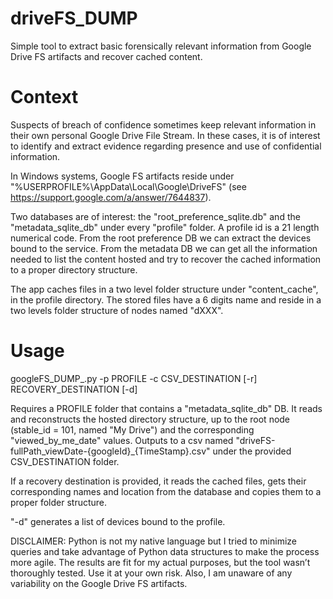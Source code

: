 # driveFS_DUMP
Simple tool to extract basic forensically relevant information from Google Drive FS artifacts and recover cached content.

Context
=======

Suspects of breach of confidence sometimes keep relevant information in their own personal Google Drive File Stream.
In these cases, it is of interest to identify and extract evidence regarding presence and use of confidential information.

In Windows systems, Google FS artifacts reside under "%USERPROFILE%\AppData\Local\Google\DriveFS" (see https://support.google.com/a/answer/7644837).

Two databases are of interest: the "root_preference_sqlite.db" and the "metadata_sqlite_db" under every "profile" folder.
A profile id is a 21 length numerical code.
From the root preference DB we can extract the devices bound to the service.
From the metadata DB we can get all the information needed to list the content hosted and try to recover the cached information to a proper directory structure.

The app caches files in a two level folder structure under "content_cache", in the profile directory.
The stored files have a 6 digits name and reside in a two levels folder structure of nodes named "dXXX".

Usage
=====

googleFS_DUMP_.py -p PROFILE -c CSV_DESTINATION [-r] RECOVERY_DESTINATION [-d]

Requires a PROFILE folder that contains a "metadata_sqlite_db" DB.
It reads and reconstructs the hosted directory structure, up to the root node (stable_id = 101, named "My Drive") and the corresponding "viewed_by_me_date" values.
Outputs to a csv named "driveFS-fullPath_viewDate-{googleId}_{TimeStamp}.csv" under the provided CSV_DESTINATION folder.

If a recovery destination is provided, it reads the cached files, gets their corresponding names and location from the database and copies them to a proper folder structure.

"-d" generates a list of devices bound to the profile.

DISCLAIMER:
Python is not my native language but I tried to minimize queries and take advantage of Python data structures to make the process more agile.
The results are fit for my actual purposes, but the tool wasn’t thoroughly tested. Use it at your own risk.
Also, I am unaware of any variability on the Google Drive FS artifacts.
